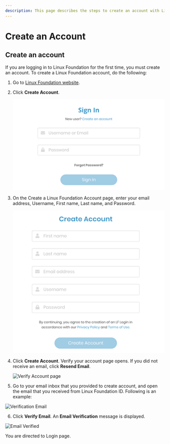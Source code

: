 ```yaml
---
description: This page describes the steps to create an account with Linux Foundation.
---
```


# Create an Account

## Create an account <a id="create-an-account"></a>

If you are logging in to Linux Foundation for the first time, you must create an account. To create a Linux Foundation account, do the following:

1. Go to [Linux Foundation website](https://lfx.platform.linuxfoundation.org/).
2. Click **Create Account**.

      ![Create Account](../.gitbook/assets/screen-shot-2020-05-04-at-6.24.03-pm.png)​

3. On the Create a Linux Foundation Account page, enter your email address, Username, First name, Last name, and Password.

   ​![Create Account page](../.gitbook/assets/screen-shot-2020-05-04-at-6.22.28-pm%20%282%29.png)​

4. Click **Create Account**. Verify your account page opens. If you did not receive an email, click **Resend Email**.

   ​![Verify Account page](https://firebasestorage.googleapis.com/v0/b/gitbook-28427.appspot.com/o/assets%2F-LuGl2w4LzPpYJ8jx5ae%2F-LuGz82LqEUywqFA_GQT%2F-LuGz9OwYbCtINKD3nJi%2Fverify_acct_lf.png?generation=1574407289817975&alt=media)​

5. Go to your email inbox that you provided to create account, and open the email that you received from Linux Foundation ID. Following is an example:

![Verification Email](https://gblobscdn.gitbook.com/assets%2F-LuGl2w4LzPpYJ8jx5ae%2F-LuGz82LqEUywqFA_GQT%2F-LuGz9OyvMsEqNJ7tjgU%2Fverification_email.png?generation=1574407289833469&alt=media)

 6. Click **Verify Email**. An **Email Verification** message is displayed.

![Email Verified](https://gblobscdn.gitbook.com/assets%2F-LuGl2w4LzPpYJ8jx5ae%2F-LuGz82LqEUywqFA_GQT%2F-LuGz9P-1qaM4GToTt_W%2Femail_verification.png?generation=1574407289894433&alt=media)

You are directed to Login page.

